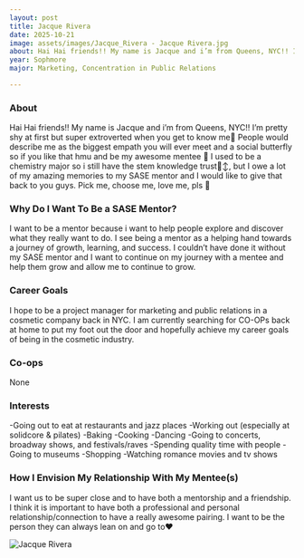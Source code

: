 ```yaml
---
layout: post
title: Jacque Rivera
date: 2025-10-21
image: assets/images/Jacque_Rivera - Jacque Rivera.jpg
about: Hai Hai friends!! My name is Jacque and i’m from Queens, NYC!! I’m pretty shy at first but super extroverted when you get to know me🤍 People would describe me as the biggest empath you will ever meet and a social butterfly so if you like that hmu and be my awesome mentee 🤭 I used to be a chemistry major so i still have the stem knowledge trust🙂‍↕️, but I owe a lot of my amazing memories to my SASE mentor and I would like to give that back to you guys. Pick me, choose me, love me, pls 🥺
year: Sophmore
major: Marketing, Concentration in Public Relations

---
```


### About

Hai Hai friends!! My name is Jacque and i’m from Queens, NYC!! I’m pretty shy at first but super extroverted when you get to know me🤍 People would describe me as the biggest empath you will ever meet and a social butterfly so if you like that hmu and be my awesome mentee 🤭 I used to be a chemistry major so i still have the stem knowledge trust🙂‍↕️, but I owe a lot of my amazing memories to my SASE mentor and I would like to give that back to you guys. Pick me, choose me, love me, pls 🥺

### Why Do I Want To Be a SASE Mentor?

I want to be a mentor because i want to help people explore and discover what they really want to do. I see being a mentor as a helping hand towards a journey of growth, learning, and success. I couldn’t have done it without my SASE mentor and I want to continue on my journey with a mentee and help them grow and allow me to continue to grow.

### Career Goals

I hope to be a project manager for marketing and public relations in a cosmetic company back in NYC. I am currently searching for CO-OPs back at home to put my foot out the door and hopefully achieve my career goals of being in the cosmetic industry.


### Co-ops

None

### Interests

-Going out to eat at restaurants and jazz places
-Working out (especially at solidcore & pilates)
-Baking 
-Cooking
-Dancing 
-Going to concerts, broadway shows, and festivals/raves
-Spending quality time with people
-Going to museums 
-Shopping
-Watching romance movies and tv shows 


### How I Envision My Relationship With My Mentee(s) 

I want us to be super close and to have both a mentorship and a friendship. I think it is important to have both a professional and personal relationship/connection to have a really awesome pairing. I want to be the person they can always lean on and go to❤️

<div class="text-center my-5">
    <img src="https://sase-drexel.github.io/mentorship-2025/assets/images/Jacque_Rivera - Jacque Rivera.jpg" alt="Jacque Rivera" class="rounded post-img" />
</div>

